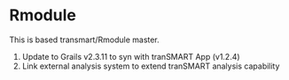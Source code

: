 # Rmodule
This is based transmart/Rmodule master.
<br>

1. Update to Grails v2.3.11 to syn with tranSMART App (v1.2.4)
2. Link external analysis system to extend tranSMART analysis capability
